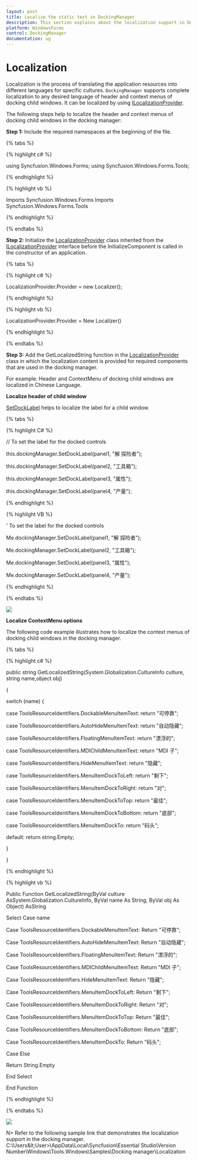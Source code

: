 ```yaml
---
layout: post
title: Localize the static text in DockingManager
description: This section explains about the localization support in DockingManager.
platform: WindowsForms
control: DockingManager
documentation: ug
---
```


# Localization

Localization is the process of translating the application resources into different languages for specific cultures. `DockingManager` supports complete localization to any desired language of header and context menus of docking child windows. It can be localized by using [ILocalizationProvider](https://help.syncfusion.com/cr/windowsforms/Syncfusion.Windows.Forms.ILocalizationProvider.html).

The following steps help to localize the header and context menus of docking child windows in the docking manager:

**Step 1:** Include the required namespaces at the beginning of the file.

{% tabs %}

{% highlight c# %}

using Syncfusion.Windows.Forms;
using Syncfusion.Windows.Forms.Tools;

{% endhighlight %}

{% highlight vb %}

Imports Syncfusion.Windows.Forms
Imports Syncfusion.Windows.Forms.Tools

{% endhighlight %}

{% endtabs %}

**Step 2:** Initialize the [LocalizationProvider](https://help.syncfusion.com/cr/windowsforms/Syncfusion.Windows.Forms.LocalizationProvider.html) class inherited from the [ILocalizationProvider](https://help.syncfusion.com/cr/windowsforms/Syncfusion.Windows.Forms.ILocalizationProvider.html) interface before the InitializeComponent is called in the constructor of an application.

{% tabs %}

{% highlight c# %}

LocalizationProvider.Provider = new Localizer();

{% endhighlight %}

{% highlight vb %}

LocalizationProvider.Provider = New Localizer()

{% endhighlight %}

{% endtabs %}  

**Step 3:** Add the GetLocalizedString function in the [LocalizationProvider](https://help.syncfusion.com/cr/windowsforms/Syncfusion.Windows.Forms.LocalizationProvider.html) class in which the localization content is provided for required components that are used in the docking manager.

For example: Header and ContextMenu of docking child windows are localized in Chinese Language.

**Localize header of child window**

[SetDockLabel](https://help.syncfusion.com/cr/windowsforms/Syncfusion.Windows.Forms.Tools.DockingManager.html#Syncfusion_Windows_Forms_Tools_DockingManager_SetDockLabel_System_Windows_Forms_Control_System_String_) helps to localize the label for a child window. 

{% tabs %}

{% highlight C# %}

// To set the label for the docked controls

this.dockingManager.SetDockLabel(panel1, "解 探险者");

this.dockingManager.SetDockLabel(panel2, "工具箱");

this.dockingManager.SetDockLabel(panel3, "属性");

this.dockingManager.SetDockLabel(panel4, "产量");

{% endhighlight %}


{% highlight VB %}

' To set the label for the docked controls

Me.dockingManager.SetDockLabel(panel1, "解 探险者");

Me.dockingManager.SetDockLabel(panel2, "工具箱");

Me.dockingManager.SetDockLabel(panel3, "属性");

Me.dockingManager.SetDockLabel(panel4, "产量");

{% endhighlight %}

{% endtabs %}

![](Localization_images/Localization_img1.png) 

**Localize ContextMenu options**

The following code example illustrates how to localize the context menus of docking child windows in the docking manager.

{% tabs %}

{% highlight c# %}

public string GetLocalizedString(System.Globalization.CultureInfo culture, string name,object obj)

{

switch (name)
{

 case ToolsResourceIdentifiers.DockableMenuItemText:
 return "可停靠";

 case ToolsResourceIdentifiers.AutoHideMenuItemText:
 return "自动隐藏";

 case ToolsResourceIdentifiers.FloatingMenuItemText:
 return "漂浮的";

 case ToolsResourceIdentifiers.MDIChildMenuItemText:
 return "MDI 子";

 case ToolsResourceIdentifiers.HideMenuItemText:
 return "隐藏";

 case ToolsResourceIdentifiers.MenuItemDockToLeft:
 return "剩下";

 case ToolsResourceIdentifiers.MenuItemDockToRight:
 return "对";

 case ToolsResourceIdentifiers.MenuItemDockToTop:
  return "最佳";

  case ToolsResourceIdentifiers.MenuItemDockToBottom:
  return "底部";

  case ToolsResourceIdentifiers.MenuItemDockTo:
  return "码头";

  default:
  return string.Empty;

}

}

{% endhighlight %}

{% highlight vb %}

Public Function GetLocalizedString(ByVal culture AsSystem.Globalization.CultureInfo, ByVal name As String, ByVal obj As Object) AsString

Select Case name

Case ToolsResourceIdentifiers.DockableMenuItemText:
Return "可停靠";

Case ToolsResourceIdentifiers.AutoHideMenuItemText:
Return "自动隐藏";

Case ToolsResourceIdentifiers.FloatingMenuItemText:
Return "漂浮的";

Case ToolsResourceIdentifiers.MDIChildMenuItemText:
Return "MDI 子";

Case ToolsResourceIdentifiers.HideMenuItemText:
Return "隐藏";

Case ToolsResourceIdentifiers.MenuItemDockToLeft:
Return "剩下";

Case ToolsResourceIdentifiers.MenuItemDockToRight:
Return "对";

Case ToolsResourceIdentifiers.MenuItemDockToTop:
Return "最佳";

Case ToolsResourceIdentifiers.MenuItemDockToBottom:
Return "底部";

Case ToolsResourceIdentifiers.MenuItemDockTo:
Return "码头";

Case Else

Return String.Empty

End Select

End Function

{% endhighlight %}

{% endtabs %}

![](Localization_images/Localization_img2.png) 

N> Refer to the following sample link that demonstrates the localization support in the docking manager.
C:\Users\&lt;User&gt;\AppData\Local\Syncfusion\Essential Studio\Version Number\Windows\Tools.Windows\Samples\Docking manager\Localization
